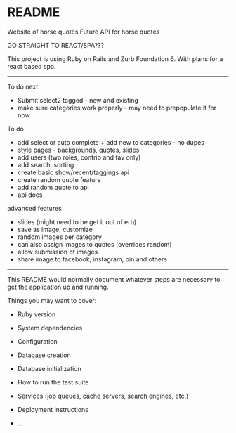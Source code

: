# README

Website of horse quotes 
Future API for horse quotes

GO STRAIGHT TO REACT/SPA???

This project is using Ruby on Rails and Zurb Foundation 6. With plans for a react based spa. 

*********

To do next
- Submit select2 tagged - new and existing 
- make sure categories work properly - may need to prepopulate it for now 

To do 
- add select or auto complete + add new to categories - no dupes 
- style pages - backgrounds, quotes, slides 
- add users (two roles, contrib and fav only)
- add search, sorting 
- create basic show/recent/taggings api 
- create random quote feature
- add random quote to api 
- api docs

advanced features
- slides (might need to be get it out of erb)
- save as image, customize
- random images per category 
- can also assign images to quotes (overrides random)
- allow submission of images 
- share image to facebook, instagram, pin and others

*****************


This README would normally document whatever steps are necessary to get the
application up and running.

Things you may want to cover:

* Ruby version

* System dependencies

* Configuration

* Database creation

* Database initialization

* How to run the test suite

* Services (job queues, cache servers, search engines, etc.)

* Deployment instructions

* ...
